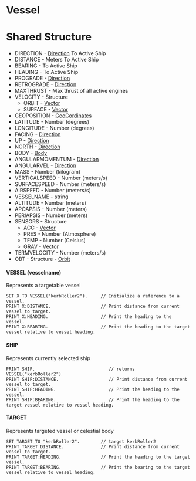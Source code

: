 ﻿# Vessel

Shared Structure
================

* DIRECTION - [Direction](/KOS/structure/direction) To Active Ship
* DISTANCE - Meters To Active Ship
* BEARING - To Active Ship
* HEADING - To Active Ship
* PROGRADE - [Direction](/KOS/structure/direction)
* RETROGRADE - [Direction](/KOS/structure/direction)
* MAXTHRUST - Max thrust of all active engines
* VELOCITY - Structure 
    * ORBIT - [Vector](/KOS/structure/vector)
    * SURFACE - [Vector](/KOS/structure/vector)
* GEOPOSITION - [GeoCordinates](/KOS/structure/geocordinates)
* LATITUDE - Number (degrees)
* LONGITUDE - Number (degrees)
* FACING - [Direction](/KOS/structure/direction)
* UP - [Direction](/KOS/structure/direction)
* NORTH - [Direction](/KOS/structure/direction)
* BODY - [Body](Body)
* ANGULARMOMENTUM - [Direction](/KOS/structure/direction)
* ANGULARVEL - [Direction](/KOS/structure/direction)
* MASS - Number (kilogram)
* VERTICALSPEED - Number (meters/s)
* SURFACESPEED - Number (meters/s)
* AIRSPEED - Number (meters/s)
* VESSELNAME - string
* ALTITUDE - Number (meters)
* APOAPSIS - Number (meters)
* PERIAPSIS - Number (meters)
* SENSORS - Structure
    * ACC - [Vector](/KOS/structure/vector)
    * PRES - Number (Atmosphere)
    * TEMP - Number (Celsius)
    * GRAV - [Vector](/KOS/structure/vector)
* TERMVELOCITY - Number (meters/s)
* OBT - Structure - [Orbit](/KOS/structure/orbit)

#### VESSEL (vesselname)

Represents a targetable vessel

    SET X TO VESSEL("kerbRoller2").     // Initialize a reference to a vessel.
    PRINT X:DISTANCE.                   // Print distance from current vessel to target.
    PRINT X:HEADING.                    // Print the heading to the vessel.
    PRINT X:BEARING.                    // Print the heading to the target vessel relative to vessel heading.
    
#### SHIP
    
Represents currently selected ship
    
    PRINT SHIP.                            // returns VESSEL("kerbRoller2")
    PRINT SHIP:DISTANCE.                   // Print distance from current vessel to target.
    PRINT SHIP:HEADING.                    // Print the heading to the vessel.
    PRINT SHIP:BEARING.                    // Print the heading to the target vessel relative to vessel heading.
    
#### TARGET

Represents targeted vessel or celestial body

    SET TARGET TO "kerbRoller2".        // target kerbRoller2
    PRINT TARGET:DISTANCE.              // Print distance from current vessel to target.
    PRINT TARGET:HEADING.               // Print the heading to the target vessel.
    PRINT TARGET:BEARING.               // Print the bearing to the target vessel relative to vessel heading.